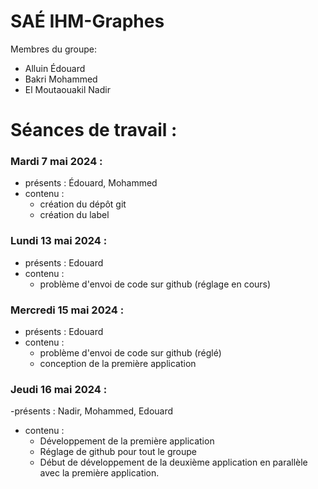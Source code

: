 # SAÉ IHM-Graphes

Membres du groupe:  
- Alluin Édouard
- Bakri Mohammed
- El Moutaouakil Nadir

# Séances de travail :

### Mardi 7 mai 2024 :
    
- présents : Édouard, Mohammed
- contenu :
    - création du dépôt git
    - création du label

### Lundi 13 mai 2024 :

- présents : Edouard
- contenu :
    - problème d'envoi de code sur github (réglage en cours)
 

### Mercredi 15 mai 2024 :

- présents : Edouard
- contenu :
    - problème d'envoi de code sur github (réglé)
    - conception de la première application
 

### Jeudi 16 mai 2024 :

-présents : Nadir, Mohammed, Edouard
- contenu :
     - Développement de la première application
     - Réglage de github pour tout le groupe
     - Début de développement de la deuxième application en parallèle avec la première application. 
